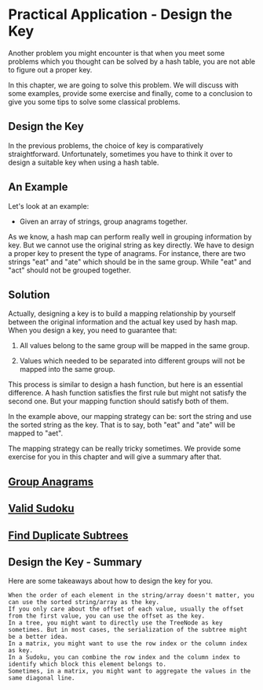 # Practical Application - Design the Key

Another problem you might encounter is that when you meet some problems which you thought can be solved by a hash table, you are not able to figure out a proper key.

In this chapter, we are going to solve this problem. We will discuss with some examples, provide some exercise and finally, come to a conclusion to give you some tips to solve some classical problems.

## Design the Key

In the previous problems, the choice of key is comparatively straightforward. Unfortunately, sometimes you have to think it over to design a suitable key when using a hash table.

## An Example

Let's look at an example:

- Given an array of strings, group anagrams together.

As we know, a hash map can perform really well in grouping information by key. But we cannot use the original string as key directly. We have to design a proper key to present the type of anagrams. For instance, there are two strings "eat" and "ate" which should be in the same group. While "eat" and "act" should not be grouped together.

## Solution

Actually, designing a key is to build a mapping relationship by yourself between the original information and the actual key used by hash map. When you design a key, you need to guarantee that:

1. All values belong to the same group will be mapped in the same group.

2. Values which needed to be separated into different groups will not be mapped into the same group.

This process is similar to design a hash function, but here is an essential difference. A hash function satisfies the first rule but might not satisfy the second one. But your mapping function should satisfy both of them.

In the example above, our mapping strategy can be: sort the string and use the sorted string as the key. That is to say, both "eat" and "ate" will be mapped to "aet".

The mapping strategy can be really tricky sometimes. We provide some exercise for you in this chapter and will give a summary after that.

## [Group Anagrams](../../Medium%20Collection/Array%20and%20Strings/Group%20Anagrams.java)

## [Valid Sudoku](../../Easy%20Collection/Array/Valid%20Sudoku.java)

## [Find Duplicate Subtrees](Find%20Duplicate%20Subtrees.java)

## Design the Key - Summary

Here are some takeaways about how to design the key for you.

    When the order of each element in the string/array doesn't matter, you can use the sorted string/array as the key.
    If you only care about the offset of each value, usually the offset from the first value, you can use the offset as the key.
    In a tree, you might want to directly use the TreeNode as key sometimes. But in most cases, the serialization of the subtree might be a better idea.
    In a matrix, you might want to use the row index or the column index as key.
    In a Sudoku, you can combine the row index and the column index to identify which block this element belongs to.
    Sometimes, in a matrix, you might want to aggregate the values in the same diagonal line. 

